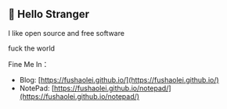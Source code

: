## 👋 Hello Stranger

I like open source and free software

fuck the world 

Fine Me In：

- Blog:  [https://fushaolei.github.io/](https://fushaolei.github.io/)
- NotePad:  [https://fushaolei.github.io/notepad/](https://fushaolei.github.io/notepad/)
